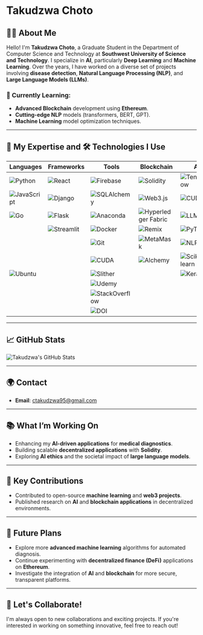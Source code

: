 # Takudzwa Choto

## 👨‍💻 About Me
Hello! I'm **Takudzwa Choto**, a Graduate Student in the Department of Computer Science and Technology at **Southwest University of Science and Technology**. I specialize in **AI**, particularly **Deep Learning** and **Machine Learning**. Over the years, I have worked on a diverse set of projects involving **disease detection**, **Natural Language Processing (NLP)**, and **Large Language Models (LLMs)**.

### 🌱 Currently Learning:
- **Advanced Blockchain** development using **Ethereum**.
- **Cutting-edge NLP** models (transformers, BERT, GPT).
- **Machine Learning** model optimization techniques.

---
## 💼 My Expertise and 🛠️ Technologies I Use
| **Languages**           | **Frameworks**            | **Tools**               | **Blockchain**        | **AI**               |
|-------------------------|---------------------------|-------------------------|-----------------------|----------------------|
| ![Python](https://img.shields.io/badge/-Python-3776AB?logo=python&logoColor=fff) | ![React](https://img.shields.io/badge/React-61DAFB?logo=react&logoColor=fff) | ![Firebase](https://img.shields.io/badge/Firebase-FFCA28?logo=firebase&logoColor=fff) | ![Solidity](https://img.shields.io/badge/-Solidity-363636?logo=solidity&logoColor=fff) | ![TensorFlow](https://img.shields.io/badge/TensorFlow-FF6F00?logo=tensorflow&logoColor=fff) |
| ![JavaScript](https://img.shields.io/badge/-JavaScript-FFD700?logo=javascript&logoColor=fff) | ![Django](https://img.shields.io/badge/Django-092E20?logo=django&logoColor=fff) | ![SQLAlchemy](https://img.shields.io/badge/-SQLAlchemy-5d6d7e?logo=python&logoColor=fff) | ![Web3.js](https://img.shields.io/badge/Web3.js-000000?logo=web3.js&logoColor=fff) | ![CUDA](https://img.shields.io/badge/CUDA-76B900?logo=nvidia&logoColor=fff) |
| ![Go](https://img.shields.io/badge/Go-00ADD8?logo=go&logoColor=fff) | ![Flask](https://img.shields.io/badge/Flask-000000?logo=flask&logoColor=fff) | ![Anaconda](https://img.shields.io/badge/Anaconda-44A833?logo=anaconda&logoColor=fff) | ![Hyperledger Fabric](https://img.shields.io/badge/Hyperledger_Fabric-2F4F4F?logo=hyperledger&logoColor=fff) | ![LLM](https://img.shields.io/badge/LLM-000000?logo=openai&logoColor=fff) |
|                         | ![Streamlit](https://img.shields.io/badge/Streamlit-FF4B4B?logo=streamlit&logoColor=fff) | ![Docker](https://img.shields.io/badge/Docker-2496ED?logo=docker&logoColor=fff) | ![Remix](https://img.shields.io/badge/Remix-000000?logo=remix&logoColor=fff) | ![PyTorch](https://img.shields.io/badge/PyTorch-EE4C2C?logo=pytorch&logoColor=fff) |
|                         |                           | ![Git](https://img.shields.io/badge/Git-F05032?logo=git&logoColor=fff) | ![MetaMask](https://img.shields.io/badge/MetaMask-F6851D?logo=metamask&logoColor=fff) | ![NLP](https://img.shields.io/badge/NLP-4A90E2?logo=nltk&logoColor=fff) |
|                         |                           | ![CUDA](https://img.shields.io/badge/CUDA-76B900?logo=nvidia&logoColor=fff) | ![Alchemy](https://img.shields.io/badge/Alchemy-8A3F95?logo=alchemy&logoColor=fff) | ![Scikit-learn](https://img.shields.io/badge/Scikit-learn-4B8BBE?logo=scikit-learn&logoColor=fff) |
| ![Ubuntu](https://img.shields.io/badge/Ubuntu-E95420?logo=ubuntu&logoColor=fff) |                           | ![Slither](https://img.shields.io/badge/Slither-78B9F2?logo=slither&logoColor=fff) |                       | ![Keras](https://img.shields.io/badge/Keras-FF3C00?logo=keras&logoColor=fff) |
|                         |                           | ![Udemy](https://img.shields.io/badge/Udemy-A435F0?logo=udemy&logoColor=fff) |                       |                      |
|                         |                           | ![StackOverflow](https://img.shields.io/badge/StackOverflow-FE7A16?logo=stack-overflow&logoColor=fff) |                       |                      |
|                         |                           | ![DOI](https://img.shields.io/badge/DOI-FF6F00?logo=doi&logoColor=fff) |                       |                      |


---

## 📈 **GitHub Stats**  
![Takudzwa's GitHub Stats](https://github-readme-stats.vercel.app/api?username=TakudzwaChoto&show_icons=true&theme=radical)

---

## 🌍 **Contact**
- **Email**: [ctakudzwa95@gmail.com](mailto:ctakudzwa95@gmail.com)
---

## 📚 **What I’m Working On**
- Enhancing my **AI-driven applications** for **medical diagnostics**.
- Building scalable **decentralized applications** with **Solidity**.
- Exploring **AI ethics** and the societal impact of **large language models**.

---

## 🌟 **Key Contributions**
- Contributed to open-source **machine learning** and **web3 projects**.
- Published research on **AI** and **blockchain applications** in decentralized environments.

---

## 🔧 **Future Plans**
- Explore more **advanced machine learning** algorithms for automated diagnosis.
- Continue experimenting with **decentralized finance (DeFi)** applications on **Ethereum**.
- Investigate the integration of **AI** and **blockchain** for more secure, transparent platforms.

---

## 🚀 **Let's Collaborate!**
I'm always open to new collaborations and exciting projects. If you're interested in working on something innovative, feel free to reach out!
